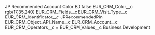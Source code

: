 <?xml version="1.0" encoding="UTF-8"?>
<CustomMetadata xmlns="http://soap.sforce.com/2006/04/metadata" xmlns:xsi="http://www.w3.org/2001/XMLSchema-instance" xmlns:xsd="http://www.w3.org/2001/XMLSchema">
    <label>JP Recommended Account Color BD</label>
    <protected>false</protected>
    <values>
        <field>EUR_CRM_Color__c</field>
        <value xsi:type="xsd:string">rgb(17,35,240)</value>
    </values>
    <values>
        <field>EUR_CRM_Fields__c</field>
        <value xsi:type="xsd:string">EUR_CRM_Visit_Type__c</value>
    </values>
    <values>
        <field>EUR_CRM_Identificator__c</field>
        <value xsi:type="xsd:string">JPRecommendedPin</value>
    </values>
    <values>
        <field>EUR_CRM_Object_API_Name__c</field>
        <value xsi:type="xsd:string">EUR_CRM_Account__c</value>
    </values>
    <values>
        <field>EUR_CRM_Operators__c</field>
        <value xsi:type="xsd:string">=</value>
    </values>
    <values>
        <field>EUR_CRM_Values__c</field>
        <value xsi:type="xsd:string">Business Development</value>
    </values>
</CustomMetadata>
